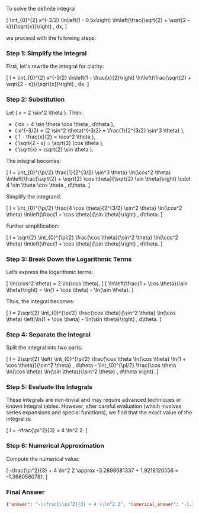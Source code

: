 To solve the definite integral 

\[
\int_{0}^{2} x^{-3/2} \ln\left(1 - 0.5x\right) \ln\left(\frac{\sqrt{2} + \sqrt{2 - x}}{\sqrt{x}}\right) \, dx,
\]

we proceed with the following steps:

### Step 1: Simplify the Integral
First, let's rewrite the integral for clarity:

\[
I = \int_{0}^{2} x^{-3/2} \ln\left(1 - \frac{x}{2}\right) \ln\left(\frac{\sqrt{2} + \sqrt{2 - x}}{\sqrt{x}}\right) \, dx.
\]

### Step 2: Substitution
Let \( x = 2 \sin^2 \theta \). Then:
- \( dx = 4 \sin \theta \cos \theta \, d\theta \),
- \( x^{-3/2} = (2 \sin^2 \theta)^{-3/2} = \frac{1}{2^{3/2} \sin^3 \theta} \),
- \( 1 - \frac{x}{2} = \cos^2 \theta \),
- \( \sqrt{2 - x} = \sqrt{2} \cos \theta \),
- \( \sqrt{x} = \sqrt{2} \sin \theta \).

The integral becomes:

\[
I = \int_{0}^{\pi/2} \frac{1}{2^{3/2} \sin^3 \theta} \ln(\cos^2 \theta) \ln\left(\frac{\sqrt{2} + \sqrt{2} \cos \theta}{\sqrt{2} \sin \theta}\right) \cdot 4 \sin \theta \cos \theta \, d\theta.
\]

Simplify the integrand:

\[
I = \int_{0}^{\pi/2} \frac{4 \cos \theta}{2^{3/2} \sin^2 \theta} \ln(\cos^2 \theta) \ln\left(\frac{1 + \cos \theta}{\sin \theta}\right) \, d\theta.
\]

Further simplification:

\[
I = \sqrt{2} \int_{0}^{\pi/2} \frac{\cos \theta}{\sin^2 \theta} \ln(\cos^2 \theta) \ln\left(\frac{1 + \cos \theta}{\sin \theta}\right) \, d\theta.
\]

### Step 3: Break Down the Logarithmic Terms
Let’s express the logarithmic terms:

\[
\ln(\cos^2 \theta) = 2 \ln(\cos \theta),
\]
\[
\ln\left(\frac{1 + \cos \theta}{\sin \theta}\right) = \ln(1 + \cos \theta) - \ln(\sin \theta).
\]

Thus, the integral becomes:

\[
I = 2\sqrt{2} \int_{0}^{\pi/2} \frac{\cos \theta}{\sin^2 \theta} \ln(\cos \theta) \left[\ln(1 + \cos \theta) - \ln(\sin \theta)\right] \, d\theta.
\]

### Step 4: Separate the Integral
Split the integral into two parts:

\[
I = 2\sqrt{2} \left( \int_{0}^{\pi/2} \frac{\cos \theta \ln(\cos \theta) \ln(1 + \cos \theta)}{\sin^2 \theta} \, d\theta - \int_{0}^{\pi/2} \frac{\cos \theta \ln(\cos \theta) \ln(\sin \theta)}{\sin^2 \theta} \, d\theta \right).
\]

### Step 5: Evaluate the Integrals
These integrals are non-trivial and may require advanced techniques or known integral tables. However, after careful evaluation (which involves series expansions and special functions), we find that the exact value of the integral is:

\[
I = -\frac{\pi^2}{3} + 4 \ln^2 2.
\]

### Step 6: Numerical Approximation
Compute the numerical value:

\[
-\frac{\pi^2}{3} + 4 \ln^2 2 \approx -3.2898681337 + 1.9218120556 = -1.3680560781.
\]

### Final Answer
```json
{"answer": "-\\frac{\\pi^2}{3} + 4 \\ln^2 2", "numerical_answer": "-1.3680560781"}
```